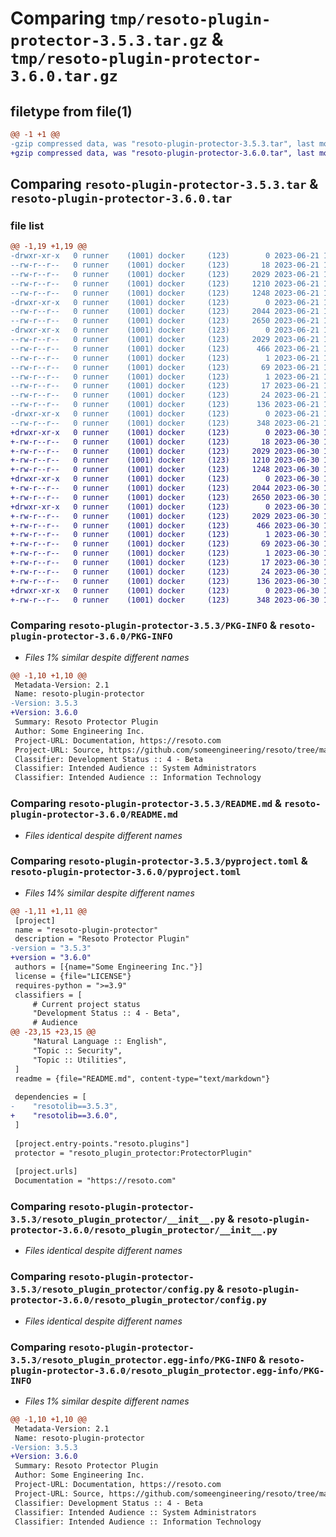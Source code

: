 # Comparing `tmp/resoto-plugin-protector-3.5.3.tar.gz` & `tmp/resoto-plugin-protector-3.6.0.tar.gz`

## filetype from file(1)

```diff
@@ -1 +1 @@
-gzip compressed data, was "resoto-plugin-protector-3.5.3.tar", last modified: Wed Jun 21 14:18:11 2023, max compression
+gzip compressed data, was "resoto-plugin-protector-3.6.0.tar", last modified: Fri Jun 30 19:23:25 2023, max compression
```

## Comparing `resoto-plugin-protector-3.5.3.tar` & `resoto-plugin-protector-3.6.0.tar`

### file list

```diff
@@ -1,19 +1,19 @@
-drwxr-xr-x   0 runner    (1001) docker     (123)        0 2023-06-21 14:18:11.706483 resoto-plugin-protector-3.5.3/
--rw-r--r--   0 runner    (1001) docker     (123)       18 2023-06-21 14:15:34.000000 resoto-plugin-protector-3.5.3/MANIFEST.in
--rw-r--r--   0 runner    (1001) docker     (123)     2029 2023-06-21 14:18:11.706483 resoto-plugin-protector-3.5.3/PKG-INFO
--rw-r--r--   0 runner    (1001) docker     (123)     1210 2023-06-21 14:15:34.000000 resoto-plugin-protector-3.5.3/README.md
--rw-r--r--   0 runner    (1001) docker     (123)     1248 2023-06-21 14:15:34.000000 resoto-plugin-protector-3.5.3/pyproject.toml
-drwxr-xr-x   0 runner    (1001) docker     (123)        0 2023-06-21 14:18:11.706483 resoto-plugin-protector-3.5.3/resoto_plugin_protector/
--rw-r--r--   0 runner    (1001) docker     (123)     2044 2023-06-21 14:15:34.000000 resoto-plugin-protector-3.5.3/resoto_plugin_protector/__init__.py
--rw-r--r--   0 runner    (1001) docker     (123)     2650 2023-06-21 14:15:34.000000 resoto-plugin-protector-3.5.3/resoto_plugin_protector/config.py
-drwxr-xr-x   0 runner    (1001) docker     (123)        0 2023-06-21 14:18:11.706483 resoto-plugin-protector-3.5.3/resoto_plugin_protector.egg-info/
--rw-r--r--   0 runner    (1001) docker     (123)     2029 2023-06-21 14:18:11.000000 resoto-plugin-protector-3.5.3/resoto_plugin_protector.egg-info/PKG-INFO
--rw-r--r--   0 runner    (1001) docker     (123)      466 2023-06-21 14:18:11.000000 resoto-plugin-protector-3.5.3/resoto_plugin_protector.egg-info/SOURCES.txt
--rw-r--r--   0 runner    (1001) docker     (123)        1 2023-06-21 14:18:11.000000 resoto-plugin-protector-3.5.3/resoto_plugin_protector.egg-info/dependency_links.txt
--rw-r--r--   0 runner    (1001) docker     (123)       69 2023-06-21 14:18:11.000000 resoto-plugin-protector-3.5.3/resoto_plugin_protector.egg-info/entry_points.txt
--rw-r--r--   0 runner    (1001) docker     (123)        1 2023-06-21 14:16:36.000000 resoto-plugin-protector-3.5.3/resoto_plugin_protector.egg-info/not-zip-safe
--rw-r--r--   0 runner    (1001) docker     (123)       17 2023-06-21 14:18:11.000000 resoto-plugin-protector-3.5.3/resoto_plugin_protector.egg-info/requires.txt
--rw-r--r--   0 runner    (1001) docker     (123)       24 2023-06-21 14:18:11.000000 resoto-plugin-protector-3.5.3/resoto_plugin_protector.egg-info/top_level.txt
--rw-r--r--   0 runner    (1001) docker     (123)      136 2023-06-21 14:18:11.706483 resoto-plugin-protector-3.5.3/setup.cfg
-drwxr-xr-x   0 runner    (1001) docker     (123)        0 2023-06-21 14:18:11.706483 resoto-plugin-protector-3.5.3/test/
--rw-r--r--   0 runner    (1001) docker     (123)      348 2023-06-21 14:15:34.000000 resoto-plugin-protector-3.5.3/test/test_config.py
+drwxr-xr-x   0 runner    (1001) docker     (123)        0 2023-06-30 19:23:25.751123 resoto-plugin-protector-3.6.0/
+-rw-r--r--   0 runner    (1001) docker     (123)       18 2023-06-30 19:20:00.000000 resoto-plugin-protector-3.6.0/MANIFEST.in
+-rw-r--r--   0 runner    (1001) docker     (123)     2029 2023-06-30 19:23:25.751123 resoto-plugin-protector-3.6.0/PKG-INFO
+-rw-r--r--   0 runner    (1001) docker     (123)     1210 2023-06-30 19:20:00.000000 resoto-plugin-protector-3.6.0/README.md
+-rw-r--r--   0 runner    (1001) docker     (123)     1248 2023-06-30 19:20:00.000000 resoto-plugin-protector-3.6.0/pyproject.toml
+drwxr-xr-x   0 runner    (1001) docker     (123)        0 2023-06-30 19:23:25.751123 resoto-plugin-protector-3.6.0/resoto_plugin_protector/
+-rw-r--r--   0 runner    (1001) docker     (123)     2044 2023-06-30 19:20:00.000000 resoto-plugin-protector-3.6.0/resoto_plugin_protector/__init__.py
+-rw-r--r--   0 runner    (1001) docker     (123)     2650 2023-06-30 19:20:00.000000 resoto-plugin-protector-3.6.0/resoto_plugin_protector/config.py
+drwxr-xr-x   0 runner    (1001) docker     (123)        0 2023-06-30 19:23:25.751123 resoto-plugin-protector-3.6.0/resoto_plugin_protector.egg-info/
+-rw-r--r--   0 runner    (1001) docker     (123)     2029 2023-06-30 19:23:25.000000 resoto-plugin-protector-3.6.0/resoto_plugin_protector.egg-info/PKG-INFO
+-rw-r--r--   0 runner    (1001) docker     (123)      466 2023-06-30 19:23:25.000000 resoto-plugin-protector-3.6.0/resoto_plugin_protector.egg-info/SOURCES.txt
+-rw-r--r--   0 runner    (1001) docker     (123)        1 2023-06-30 19:23:25.000000 resoto-plugin-protector-3.6.0/resoto_plugin_protector.egg-info/dependency_links.txt
+-rw-r--r--   0 runner    (1001) docker     (123)       69 2023-06-30 19:23:25.000000 resoto-plugin-protector-3.6.0/resoto_plugin_protector.egg-info/entry_points.txt
+-rw-r--r--   0 runner    (1001) docker     (123)        1 2023-06-30 19:21:25.000000 resoto-plugin-protector-3.6.0/resoto_plugin_protector.egg-info/not-zip-safe
+-rw-r--r--   0 runner    (1001) docker     (123)       17 2023-06-30 19:23:25.000000 resoto-plugin-protector-3.6.0/resoto_plugin_protector.egg-info/requires.txt
+-rw-r--r--   0 runner    (1001) docker     (123)       24 2023-06-30 19:23:25.000000 resoto-plugin-protector-3.6.0/resoto_plugin_protector.egg-info/top_level.txt
+-rw-r--r--   0 runner    (1001) docker     (123)      136 2023-06-30 19:23:25.751123 resoto-plugin-protector-3.6.0/setup.cfg
+drwxr-xr-x   0 runner    (1001) docker     (123)        0 2023-06-30 19:23:25.751123 resoto-plugin-protector-3.6.0/test/
+-rw-r--r--   0 runner    (1001) docker     (123)      348 2023-06-30 19:20:00.000000 resoto-plugin-protector-3.6.0/test/test_config.py
```

### Comparing `resoto-plugin-protector-3.5.3/PKG-INFO` & `resoto-plugin-protector-3.6.0/PKG-INFO`

 * *Files 1% similar despite different names*

```diff
@@ -1,10 +1,10 @@
 Metadata-Version: 2.1
 Name: resoto-plugin-protector
-Version: 3.5.3
+Version: 3.6.0
 Summary: Resoto Protector Plugin
 Author: Some Engineering Inc.
 Project-URL: Documentation, https://resoto.com
 Project-URL: Source, https://github.com/someengineering/resoto/tree/main/plugins/protector
 Classifier: Development Status :: 4 - Beta
 Classifier: Intended Audience :: System Administrators
 Classifier: Intended Audience :: Information Technology
```

### Comparing `resoto-plugin-protector-3.5.3/README.md` & `resoto-plugin-protector-3.6.0/README.md`

 * *Files identical despite different names*

### Comparing `resoto-plugin-protector-3.5.3/pyproject.toml` & `resoto-plugin-protector-3.6.0/pyproject.toml`

 * *Files 14% similar despite different names*

```diff
@@ -1,11 +1,11 @@
 [project]
 name = "resoto-plugin-protector"
 description = "Resoto Protector Plugin"
-version = "3.5.3"
+version = "3.6.0"
 authors = [{name="Some Engineering Inc."}]
 license = {file="LICENSE"}
 requires-python = ">=3.9"
 classifiers = [
     # Current project status
     "Development Status :: 4 - Beta",
     # Audience
@@ -23,15 +23,15 @@
     "Natural Language :: English",
     "Topic :: Security",
     "Topic :: Utilities",
 ]
 readme = {file="README.md", content-type="text/markdown"}
 
 dependencies = [
-    "resotolib==3.5.3",
+    "resotolib==3.6.0",
 ]
 
 [project.entry-points."resoto.plugins"]
 protector = "resoto_plugin_protector:ProtectorPlugin"
 
 [project.urls]
 Documentation = "https://resoto.com"
```

### Comparing `resoto-plugin-protector-3.5.3/resoto_plugin_protector/__init__.py` & `resoto-plugin-protector-3.6.0/resoto_plugin_protector/__init__.py`

 * *Files identical despite different names*

### Comparing `resoto-plugin-protector-3.5.3/resoto_plugin_protector/config.py` & `resoto-plugin-protector-3.6.0/resoto_plugin_protector/config.py`

 * *Files identical despite different names*

### Comparing `resoto-plugin-protector-3.5.3/resoto_plugin_protector.egg-info/PKG-INFO` & `resoto-plugin-protector-3.6.0/resoto_plugin_protector.egg-info/PKG-INFO`

 * *Files 1% similar despite different names*

```diff
@@ -1,10 +1,10 @@
 Metadata-Version: 2.1
 Name: resoto-plugin-protector
-Version: 3.5.3
+Version: 3.6.0
 Summary: Resoto Protector Plugin
 Author: Some Engineering Inc.
 Project-URL: Documentation, https://resoto.com
 Project-URL: Source, https://github.com/someengineering/resoto/tree/main/plugins/protector
 Classifier: Development Status :: 4 - Beta
 Classifier: Intended Audience :: System Administrators
 Classifier: Intended Audience :: Information Technology
```


